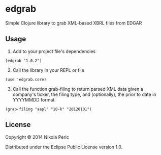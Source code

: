 # edgrab

Simple Clojure library to grab XML-based XBRL files from EDGAR

## Usage

1. Add to your project file's dependencies
  ```
  [edgrab "1.0.2"]
  ```
2. Call the library in your REPL or file
  ```
  (use 'edgrab.core)
  ```
3. Call the function grab-filing to return parsed XML data given a company's ticker, the filing type, and (optionally), the prior to date in YYYYMMDD format.
  ```
  (grab-filing "aapl" "10-k" "20120101")
  ```

## License

Copyright © 2014 Nikola Peric

Distributed under the Eclipse Public License version 1.0.
